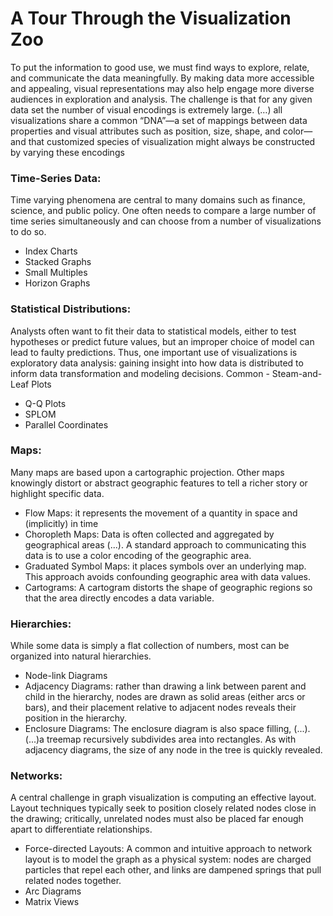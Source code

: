 # A Tour Through the Visualization Zoo

To put the information to good use, we must find ways to explore, relate, and communicate the data meaningfully.
By making data more accessible and appealing, visual representations may also help engage more diverse audiences in exploration and analysis.
The challenge is that for any given data set the number of visual encodings is extremely large.
 (…) all visualizations share a common “DNA”—a set of mappings between data properties and visual attributes such as position, size, shape, and color—and that customized species of visualization might always be constructed by varying these encodings

### Time-Series Data: 
Time varying phenomena are central to many domains such as finance, science, and public policy. One often needs to compare a large number of time series simultaneously and can choose from a number of visualizations to do so. 
-	Index Charts
- Stacked Graphs
- Small Multiples
- Horizon Graphs 

### Statistical Distributions: 
Analysts often want to fit their data to statistical models, either to test hypotheses or predict future values, but an improper choice of model can lead to faulty predictions. Thus, one important use of visualizations is exploratory data analysis: gaining insight into how data is distributed to inform data transformation and modeling decisions. Common - Steam-and-Leaf Plots
- Q-Q Plots
- SPLOM
- Parallel Coordinates

### Maps: 
Many maps are based upon a cartographic projection. Other maps knowingly distort or abstract geographic features to tell a richer story or highlight specific data.
- Flow Maps: it represents the movement of a quantity in space and (implicitly) in time
- Choropleth Maps: Data is often collected and aggregated by geographical areas (...). A standard approach to communicating this data is to use a color encoding of the geographic area.
- Graduated Symbol Maps: it places symbols over an underlying map. This approach avoids confounding geographic area with data values. 
- Cartograms: A cartogram distorts the shape of geographic regions so that the area directly encodes a data variable.

### Hierarchies: 
While some data is simply a flat collection of numbers, most can be organized into natural hierarchies.
- Node-link Diagrams
- Adjacency Diagrams: rather than drawing a link between parent and child in the hierarchy, nodes are drawn as solid areas (either arcs or bars), and their placement relative to adjacent nodes reveals their position in the hierarchy.
- Enclosure Diagrams: The enclosure diagram is also space filling, (...). (...)a treemap recursively subdivides area into rectangles. As with adjacency diagrams, the size of any node in the tree is quickly revealed.

### Networks: 
A central challenge in graph visualization is computing an effective layout. Layout techniques typically seek to position closely related nodes close in the drawing; critically, unrelated nodes must also be placed far enough apart to differentiate relationships. 
- Force-directed Layouts: A common and intuitive approach to network layout is to model the graph as a physical system: nodes are charged particles that repel each other, and links are dampened springs that pull related nodes together.
- Arc Diagrams
- Matrix Views

